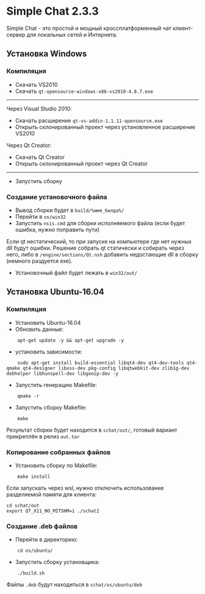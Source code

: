 
# Simple Chat 2.3.3

Simple Chat - это простой и мощный кроссплатформенный чат клиент-сервер для локальных сетей и Интернета.


## Установка Windows

### Компиляция
- Скачать VS2010
- Скачать ``qt-opensource-windows-x86-vs2010-4.8.7.exe``

---
Через Visual Studio 2010:

- Скачать расширение ``qt-vs-addin-1.1.11-opensource.exe``
- Открыть склонированный проект через установленное расширение VS2010

Через Qt Creator:

- Скачать Qt Creator
- Открыть склонированный проект через Qt Creator
---

- Запустить сборку
### Создание установочного файла

- Вывод сборки будет в ``build/%имя_билда%/``
- Перейти в ``os/win32``
- Запустить ``nsis.cmd`` для сборки исполняемого файла (если будет ошибка, нужно поправить пути)

Если qt нестатический, то при запуске на компьютере где нет нужных dll будут ошибки. Решение собрать qt статически и собирать через него, либо в ``/engine/sections/Qt.nsh`` добавить недостающие dll в сборку (немного раздуется exe).

- Установочный файл будет лежать в ``win32/out/``

## Установка Ubuntu-16.04

### Компиляция
- Установить Ubuntu-16.04
- Обновить данные:
```
    apt-get update -y && apt-get upgrade -y
```
- установить зависимости:
```
    sudo apt-get install build-essential libqt4-dev qt4-dev-tools qt4-qmake qt4-designer libxss-dev pkg-config libqtwebkit-dev zlib1g-dev debhelper libhunspell-dev libgeoip-dev -y
```
- Запустить генерацию Makefile:
```
    qmake -r
```
- Запустить сборку Makefile:
```
    make
```

Результат сборки будет находится в ``schat/out/``, готовый вариант прикреплён в релиз ``out.tar``

### Копирование собранных файлов
- Установить сборку по Makefile:
```
    make install
```

Если запускать через wsl, нужно отключить использование разделяемой памяти для клиента:
```
cd schat/out
export QT_X11_NO_MITSHM=1 ./schat2
```
### Создание .deb файлов
- Перейти в директорию:
```
    cd os/ubuntu/
```
- Запустить сборку установщика:
```
    ./build.sh
```

Файлы ``.deb`` будут находиться в ``schat/os/ubuntu/deb``
